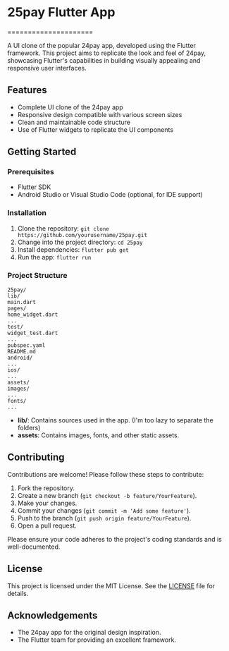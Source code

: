 # 25pay Flutter App
=====================

A UI clone of the popular 24pay app, developed using the Flutter framework. This project aims to replicate the look and feel of 24pay, showcasing Flutter's capabilities in building visually appealing and responsive user interfaces.

## Features

* Complete UI clone of the 24pay app
* Responsive design compatible with various screen sizes
* Clean and maintainable code structure
* Use of Flutter widgets to replicate the UI components

## Getting Started

### Prerequisites

* Flutter SDK
* Android Studio or Visual Studio Code (optional, for IDE support)

### Installation

1. Clone the repository: `git clone https://github.com/yourusername/25pay.git`
2. Change into the project directory: `cd 25pay`
3. Install dependencies: `flutter pub get`
4. Run the app: `flutter run`

### Project Structure
```
25pay/
lib/
main.dart
pages/
home_widget.dart
...
test/
widget_test.dart
...
pubspec.yaml
README.md
android/
...
ios/
...
assets/
images/
...
fonts/
...
```

- **lib/**: Contains sources used in the app. (I'm too lazy to separate the folders)
- **assets**: Contains images, fonts, and other static assets.

## Contributing

Contributions are welcome! Please follow these steps to contribute:

1. Fork the repository.
2. Create a new branch (`git checkout -b feature/YourFeature`).
3. Make your changes.
4. Commit your changes (`git commit -m 'Add some feature'`).
5. Push to the branch (`git push origin feature/YourFeature`).
6. Open a pull request.

Please ensure your code adheres to the project's coding standards and is well-documented.

## License

This project is licensed under the MIT License. See the [LICENSE](LICENSE) file for details.

## Acknowledgements

- The 24pay app for the original design inspiration.
- The Flutter team for providing an excellent framework.

